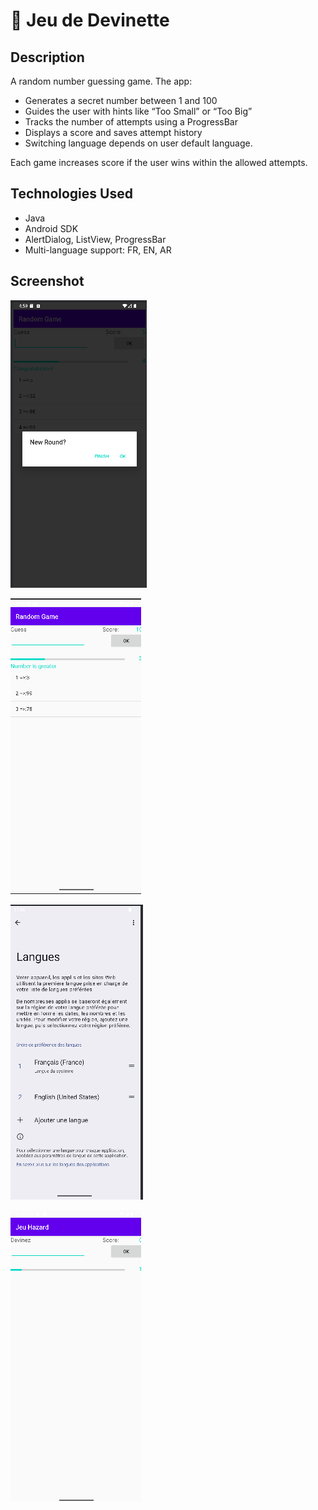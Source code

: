 # 🎲 Jeu de Devinette

## Description
A random number guessing game. The app:

- Generates a secret number between 1 and 100
- Guides the user with hints like “Too Small” or “Too Big”
- Tracks the number of attempts using a ProgressBar
- Displays a score and saves attempt history
- Switching language depends on user default language.

Each game increases score if the user wins within the allowed attempts.

## Technologies Used
- Java
- Android SDK
- AlertDialog, ListView, ProgressBar
- Multi-language support: FR, EN, AR

## Screenshot
![New](images/app2_1.png)

![End](images/app2_2.png)

![Change language](images/app2_3.png)

![AppFr](images/app2_4.png)

